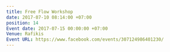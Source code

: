 ```yaml
---
title: Free Flow Workshop
date: 2017-07-10 08:14:00 +07:00
position: 14
Event date: 2017-07-15 00:00:00 +07:00
Venue: Rafikis
Event URL: https://www.facebook.com/events/307124986401230/
---
```


